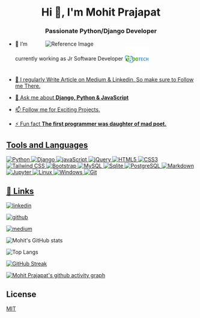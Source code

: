 <!---![logo](https://github.com/mohitprajapat2001/mohitprajapat2001/blob/main/Banner%20Youtube.jpg)--->
<h1 align="center">Hi 👋, I'm Mohit Prajapat</h1>
<h3 align="center">Passionate Python/Django Developer</h3>
<img src="https://assets-v2.lottiefiles.com/a/08e519b4-7df9-11ee-82d8-07ca5cee586e/CGlkmmjtqA.gif" alt="Reference Image"
    width="400" align="right">


- 🌱 I’m currently working as Jr Software Developer
<a href="https://www.trootech.com"><img src="https://github.com/mohit-trootech/mohit-trootech/blob/main/109086544.png" alt="Reference Image"
     height='64' align="center">
- 📝 I regularly Write Article on Medium & Linkedin, So make sure to Follow me There.

- 💬 Ask me about **Django, Python & JavaScript**

- 📫 Follow me for Exciting Projects.

- ⚡ Fun fact **The first programmer was daughter of mad poet.**

## Tools and Languages

![Python](https://img.shields.io/badge/Python-FFD43B?style=for-the-badge&logo=python&logoColor=blue)
![Django](https://img.shields.io/badge/Django-092E20?style=for-the-badge&logo=django&logoColor=green)
![javaScript](https://img.shields.io/badge/JavaScript-323330?style=for-the-badge&logo=javascript&logoColor=F7DF1E)
![jQuery](https://img.shields.io/badge/jQuery-0769AD?style=for-the-badge&logo=jquery&logoColor=white)
![HTML5](https://img.shields.io/badge/HTML5-E34F26?style=for-the-badge&logo=html5&logoColor=white)
![CSS3](https://img.shields.io/badge/CSS3-1572B6?style=for-the-badge&logo=css3&logoColor=white)
![Tailwind CSS](https://img.shields.io/badge/Tailwind_CSS-38B2AC?style=for-the-badge&logo=tailwind-css&logoColor=white)
![Bootstrap](https://img.shields.io/badge/Bootstrap-563D7C?style=for-the-badge&logo=bootstrap&logoColor=white)
![MySQL](https://img.shields.io/badge/MySQL-005C84?style=for-the-badge&logo=mysql&logoColor=white)
![Sqlite](https://img.shields.io/badge/Sqlite-003B57?style=for-the-badge&logo=sqlite&logoColor=white)
![PostgreSQL](https://img.shields.io/badge/PostgreSQL-316192?style=for-the-badge&logo=postgresql&logoColor=white)
![Markdown](https://img.shields.io/badge/Markdown-000000?style=for-the-badge&logo=markdown&logoColor=white)
![Jupyter](https://img.shields.io/badge/Jupyter-F37626.svg?&style=for-the-badge&logo=Jupyter&logoColor=white)
![Linux](https://img.shields.io/badge/Linux-FCC624?style=for-the-badge&logo=linux&logoColor=black)
![Windows](https://img.shields.io/badge/Windows-0078D6?style=for-the-badge&logo=windows&logoColor=white)
![Git](https://img.shields.io/badge/GIT-E44C30?style=for-the-badge&logo=git&logoColor=white)

## 🔗 Links

[![linkedin](https://img.shields.io/badge/linkedin-0A66C2?style=for-the-badge&logo=linkedin&logoColor=white)](https://www.linkedin.com/in/itsmohitprajapat)

[![github](https://img.shields.io/badge/github-%23121011.svg?style=for-the-badge&logo=github&logoColor=white)](https://github.com/mohit-trootech)

[![medium](https://img.shields.io/badge/Medium-12100E?style=for-the-badge&logo=medium&logoColor=white)](https://medium.com/@itsmohitprajapat)

![Mohit's GitHub stats](https://github-readme-stats.vercel.app/api?username=mohit-trootech&show_icons=true&theme=highcontrast&rank_icon=github)

![Top Langs](https://github-readme-stats.vercel.app/api/top-langs/?username=mohit-trootech&hide_progress=true&theme=highcontrast)

[![GitHub Streak](https://streak-stats.demolab.com/?user=mohit-trootech&theme=highcontrast)](https://git.io/streak-stats)

[![Mohit Prajapat's github activity graph](https://github-readme-activity-graph.vercel.app/graph?username=mohit-trootech&theme=high-contrast&color=708090&line=24292e&point=24292e&area=true&hide_border=true)](https://github.com/ashutosh00710/github-readme-activity-graph)


## License

[MIT](https://choosealicense.com/licenses/mit/)
<!---
mohit-trootech/mohit-trootech is a ✨ special ✨ repository because its `README.md` (this file) appears on your GitHub profile.
You can click the Preview link to take a look at your changes.
--->
